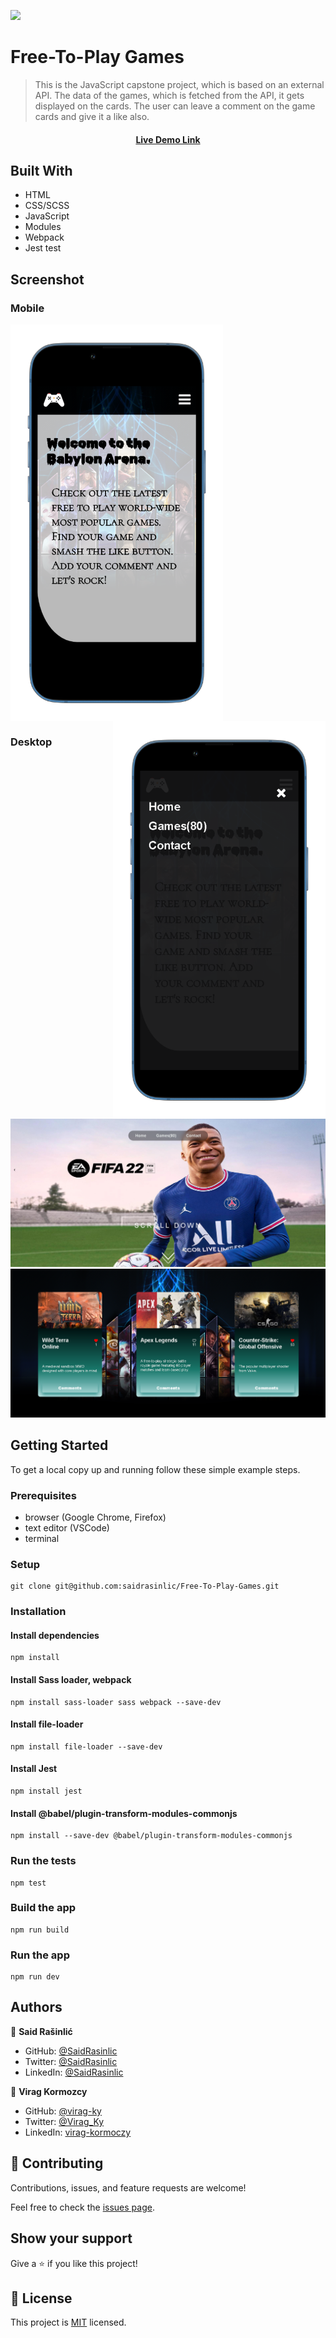 ![](https://img.shields.io/badge/Microverse-blueviolet)

# Free-To-Play Games

> This is the JavaScript capstone project, which is based on an external API. The data of the games, which is fetched from the API, it gets displayed on the cards. The user can leave a comment on the game cards and give it a like also.

#### <p align="center"> <a href="https://saidrasinlic.github.io/Free-To-Play-Games/">Live Demo Link</a></p>

## Built With

- HTML
- CSS/SCSS
- JavaScript
- Modules
- Webpack
- Jest test

## Screenshot
### Mobile

<img align="center" src="./src/assets/images/Free-To-Play-Games-IPhone13.png" alt="IPhone 13 Version" width="340px" /> <img align="right" src="./src/assets/images/Free-To-Play-Games-IPhone13-II.png" alt="IPhone 13 Version" width="340px" />

### Desktop
![Screenshot from 2022-04-22 22-23-24](./src/assets/images/Free-To-Play-Games-Desktop.png)
![Screenshot from 2022-04-22 22-24-14](./src/assets/images/Free-To-Play-Games-Desktop-Cards.png)



## Getting Started

To get a local copy up and running follow these simple example steps.

### Prerequisites

- browser (Google Chrome, Firefox)
- text editor (VSCode)
- terminal

### Setup

```
git clone git@github.com:saidrasinlic/Free-To-Play-Games.git
```
### Installation 

#### Install dependencies
```
npm install
```
#### Install Sass loader, webpack
```
npm install sass-loader sass webpack --save-dev
```

#### Install file-loader
```
npm install file-loader --save-dev
```
#### Install Jest
```
npm install jest
```
#### Install @babel/plugin-transform-modules-commonjs
```
npm install --save-dev @babel/plugin-transform-modules-commonjs
```
### Run the tests
```
npm test
```

### Build the app
```
npm run build
```

### Run the app

```
npm run dev
```


## Authors

👤 **Said Rašinlić**

- GitHub: [@SaidRasinlic](https://github.com/SaidRasinlic)
- Twitter: [@SaidRasinlic](https://twitter.com/SaidRasinlic)
- LinkedIn: [@SaidRasinlic](https://linkedin.com/in/SaidRasinlic)

👤 **Virag Kormozcy**

- GitHub: [@virag-ky](https://github.com/virag-ky)
- Twitter: [@Virag_Ky](https://twitter.com/Virag_Ky)
- LinkedIn: [virag-kormoczy](https://linkedin.com/in/virag-kormoczy)

## 🤝 Contributing

Contributions, issues, and feature requests are welcome!

Feel free to check the [issues page](../../issues/).

## Show your support

Give a ⭐️ if you like this project!

## 📝 License

This project is [MIT](./MIT.md) licensed.
